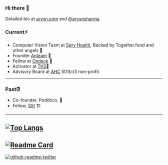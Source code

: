 ### Hi there 👋

<!--
**aryxns/aryxns** is a ✨ _special_ ✨ repository because its `README.md` (this file) appears on your GitHub profile.

Here are some ideas to get you started:

- 🔭 I’m currently working on ...
- 🌱 I’m currently learning ...
- 👯 I’m looking to collaborate on ...
- 🤔 I’m looking for help with ...
- 💬 Ask me about ...
- 📫 How to reach me: ...
- 😄 Pronouns: ...
- ⚡ Fun fact: ...
-->
Detailed bio at [aryxn.com](aryxn.com) and [@aryxnsharma](twitter.com/aryxnsharma)

### Current⚡
* Computer Vision Team at [Spry Health](https://example.com), Backed by Together.fund and other angels 🚀
* Founder [Anteam](anteam.ml) 🤖 
* Fellow at [Ondeck](beondeck.com) 🙌
* Activator at [TKS](tks.world)🙌
* Advisory Board at [AHC](adolescenthealthchampions.org) 501(c)3 non-profit


---------------------------------

### Past⏰
* Co-founder, Poddocs. 📒
* Fellow, [SSI](https://riidl.org/startupschoolindia) 🏗


----------------------------------
[![Top Langs](https://github-readme-stats.vercel.app/api/top-langs/?username=aryxns&layout=compact)](https://github.com/anuraghazra/github-readme-stats)
----
[![Readme Card](https://github-readme-stats.vercel.app/api/pin/?username=aryxns&repo=auto_nlp)](https://github.com/anuraghazra/github-readme-stats)
----
[![github-readme-twitter](https://github-readme-twitter.gazf.vercel.app/api?id=aryxnsharma)](https://github.com/gazf/github-readme-twitter)

